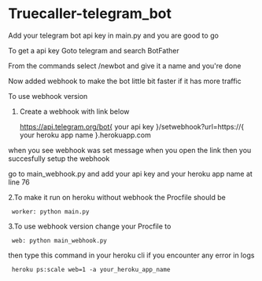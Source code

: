# Truecaller-telegram_bot

Add your telegram bot api key in main.py and you are good to go

To get a api key Goto telegram and search BotFather 

From the commands select /newbot and give it a name and you're done

Now added webhook to make the bot little bit faster if it has more traffic

To use webhook version 

1. Create a webhook with link below

    https://api.telegram.org/bot{ your api key }/setwebhook?url=https://{ your heroku app name }.herokuapp.com

when you see webhook was set message when you open the link then you succesfully setup the webhook

go to main_webhook.py and add your api key and your heroku app name at line 76

2.To make it run on heroku without webhook the Procfile should be 

     worker: python main.py

3.To use webhook version change your Procfile to

     web: python main_webhook.py 

then type this command in your heroku cli if you encounter any error in logs

     heroku ps:scale web=1 -a your_heroku_app_name
